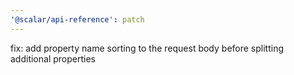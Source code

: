 ```yaml
---
'@scalar/api-reference': patch
---
```


fix: add property name sorting to the request body before splitting additional properties
